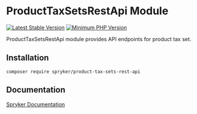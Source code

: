 # ProductTaxSetsRestApi Module
[![Latest Stable Version](https://poser.pugx.org/spryker/product-tax-sets-rest-api/v/stable.svg)](https://packagist.org/packages/spryker/product-tax-sets-rest-api)
[![Minimum PHP Version](https://img.shields.io/badge/php-%3E%3D%208.1-8892BF.svg)](https://php.net/)

ProductTaxSetsRestApi module provides API endpoints for product tax set.

## Installation

```
composer require spryker/product-tax-sets-rest-api
```

## Documentation

[Spryker Documentation](https://docs.spryker.com)

